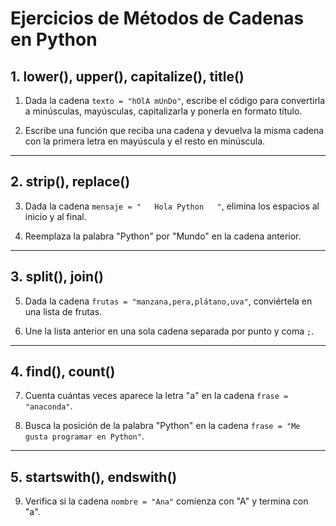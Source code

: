 # Ejercicios de Métodos de Cadenas en Python

## 1. lower(), upper(), capitalize(), title()

1. Dada la cadena `texto = "hOlA mUnDo"`, escribe el código para convertirla a minúsculas, mayúsculas, capitalizarla y ponerla en formato título.

2. Escribe una función que reciba una cadena y devuelva la misma cadena con la primera letra en mayúscula y el resto en minúscula.

---

## 2. strip(), replace()

3. Dada la cadena `mensaje = "   Hola Python   "`, elimina los espacios al inicio y al final.

4. Reemplaza la palabra "Python" por "Mundo" en la cadena anterior.

---

## 3. split(), join()

5. Dada la cadena `frutas = "manzana,pera,plátano,uva"`, conviértela en una lista de frutas.

6. Une la lista anterior en una sola cadena separada por punto y coma `;`.

---

## 4. find(), count()

7. Cuenta cuántas veces aparece la letra "a" en la cadena `frase = "anaconda"`.

8. Busca la posición de la palabra "Python" en la cadena `frase = "Me gusta programar en Python"`.

---

## 5. startswith(), endswith()

9. Verifica si la cadena `nombre = "Ana"` comienza con "A" y termina con "a".
